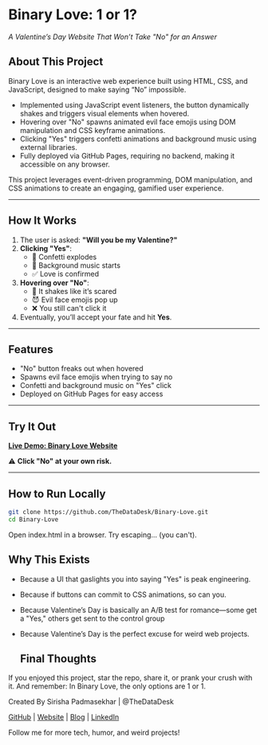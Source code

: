 # Binary Love: 1 or 1?
_A Valentine’s Day Website That Won’t Take "No" for an Answer_

## About This Project
Binary Love is an interactive web experience built using HTML, CSS, and JavaScript, designed to make saying “No” impossible.

- Implemented using JavaScript event listeners, the button dynamically shakes and triggers visual elements when hovered.
- Hovering over "No" spawns animated evil face emojis using DOM manipulation and CSS keyframe animations.
- Clicking "Yes" triggers confetti animations and background music using external libraries.
- Fully deployed via GitHub Pages, requiring no backend, making it accessible on any browser.

This project leverages event-driven programming, DOM manipulation, and CSS animations to create an engaging, gamified user experience.

---

## How It Works
1. The user is asked: **"Will you be my Valentine?"**
2. **Clicking "Yes"**:
   - 🎊 Confetti explodes
   - 🎵 Background music starts
   - ✅ Love is confirmed
3. **Hovering over "No"**:
   - 🫨 It shakes like it’s scared
   - 😈 Evil face emojis pop up
   - ❌ You still can't click it
4. Eventually, you’ll accept your fate and hit **Yes**.

---

## Features
- "No" button freaks out when hovered  
- Spawns evil face emojis when trying to say no  
- Confetti and background music on "Yes" click  
- Deployed on GitHub Pages for easy access  

---

## Try It Out
[**Live Demo: Binary Love Website**](https://TheDataDesk.github.io/Binary-Love/)  

⚠️ **Click "No" at your own risk.**

---

## How to Run Locally
```sh
git clone https://github.com/TheDataDesk/Binary-Love.git
cd Binary-Love
```

Open index.html in a browser.
Try escaping... (you can't).

## Why This Exists
- Because a UI that gaslights you into saying "Yes" is peak engineering.
- Because if buttons can commit to CSS animations, so can you.
- Because Valentine’s Day is basically an A/B test for romance—some get a "Yes," others get sent to the control group
- Because Valentine’s Day is the perfect excuse for weird web projects.

  ## Final Thoughts
If you enjoyed this project, star the repo, share it, or prank your crush with it.
And remember: In Binary Love, the only options are 1 or 1.

Created By Sirisha Padmasekhar |  @TheDataDesk

[GitHub](https://github.com/TheDataDesk) | [Website](https://thedatadesk.github.io/sirishaportfolio/) | [Blog](https://medium.com/@sirishapadmasekhar) | [LinkedIn](https://www.linkedin.com/in/sirishajp/)

Follow me for more tech, humor, and weird projects!
